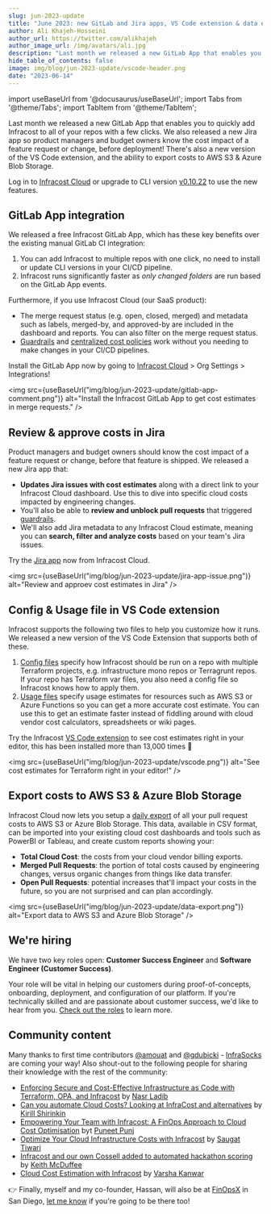 ```yaml
---
slug: jun-2023-update
title: "June 2023: new GitLab and Jira apps, VS Code extension & data export!"
author: Ali Khajeh-Hosseini
author_url: https://twitter.com/alikhajeh
author_image_url: /img/avatars/ali.jpg
description: "Last month we released a new GitLab App that enables you to add Infracost to all of your repos with a few clicks. We also released a new Jira app, a new version of the VS Code extension, and the ability to export costs to AWS S3 & Azure Blob Storage."
hide_table_of_contents: false
image: img/blog/jun-2023-update/vscode-header.png
date: "2023-06-14"
---
```


import useBaseUrl from '@docusaurus/useBaseUrl';
import Tabs from '@theme/Tabs';
import TabItem from '@theme/TabItem';

Last month we released a new GitLab App that enables you to quickly add Infracost to all of your repos with a few clicks. We also released a new Jira app so product managers and budget owners know the cost impact of a feature request or change, before deployment! There's also a new version of the VS Code extension, and the ability to export costs to AWS S3 & Azure Blob Storage.

<!--truncate-->

Log in to [Infracost Cloud](https://dashboard.infracost.io) or upgrade to CLI version [v0.10.22](/docs/#1-install-infracost) to use the new features.

## GitLab App integration

We released a free Infracost GitLab App, which has these key benefits over the existing manual GitLab CI integration:
  1. You can add Infracost to multiple repos with one click, no need to install or update CLI versions in your CI/CD pipeline.
  2. Infracost runs significantly faster as *only changed folders* are run based on the GitLab App events.

Furthermore, if you use Infracost Cloud (our SaaS product):
  - The merge request status (e.g. open, closed, merged) and metadata such as labels, merged-by, and approved-by are included in the dashboard and reports. You can also filter on the merge request status.
  - [Guardrails](/docs/infracost_cloud/guardrails/) and [centralized cost policies](/docs/infracost_cloud/cost_policies/) work without you needing to make changes in your CI/CD pipelines.

Install the GitLab App now by going to [Infracost Cloud](https://dashboard.infracost.io/) > Org Settings > Integrations!

<img src={useBaseUrl("img/blog/jun-2023-update/gitlab-app-comment.png")} alt="Install the Infracost GitLab App to get cost estimates in merge requests." />

## Review & approve costs in Jira

Product managers and budget owners should know the cost impact of a feature request or change, before that feature is shipped. We released a new Jira app that:
  - **Updates Jira issues with cost estimates** along with a direct link to your Infracost Cloud dashboard. Use this to dive into specific cloud costs impacted by engineering changes.
  - You'll also be able to **review and unblock pull requests** that triggered [guardrails](/docs/infracost_cloud/guardrails/).
  - We'll also add Jira metadata to any Infracost Cloud estimate, meaning you can **search, filter and analyze costs** based on your team's Jira issues.

Try the [Jira app](/docs/infracost_cloud/jira_integration/) now from Infracost Cloud.

<img src={useBaseUrl("img/blog/jun-2023-update/jira-app-issue.png")} alt="Review and approev cost estimates in Jira" />

## Config & Usage file in VS Code extension

Infracost supports the following two files to help you customize how it runs. We released a new version of the VS Code Extension that supports both of these.
  1. [Config files](/docs/features/config_file/) specify how Infracost should be run on a repo with multiple Terraform projects, e.g. infrastructure mono repos or Terragrunt repos. If your repo has Terraform var files, you also need a config file so Infracost knows how to apply them.
  2. [Usage files](/docs/features/usage_based_resources/) specify usage estimates for resources such as AWS S3 or Azure Functions so you can get a more accurate cost estimate. You can use this to get an estimate faster instead of fiddling around with cloud vendor cost calculators, spreadsheets or wiki pages.

Try the Infracost [VS Code extension](https://marketplace.visualstudio.com/items?itemName=Infracost.infracost) to see cost estimates right in your editor, this has been installed more than 13,000 times 🚀 

<img src={useBaseUrl("img/blog/jun-2023-update/vscode.png")} alt="See cost estimates for Terraform right in your editor!" />

## Export costs to AWS S3 & Azure Blob Storage

Infracost Cloud now lets you setup a [daily export](/docs/infracost_cloud/data_export/) of all your pull request costs to AWS S3 or Azure Blob Storage. This data, available in CSV format, can be imported into your existing cloud cost dashboards and tools such as PowerBI or Tableau, and create custom reports showing your:
  - **Total Cloud Cost**: the costs from your cloud vendor billing exports.
  - **Merged Pull Requests**: the portion of total costs caused by engineering changes, versus organic changes from things like data transfer.
  - **Open Pull Requests**: potential increases that'll impact your costs in the future, so you are not surprised and can plan accordingly.

<img src={useBaseUrl("img/blog/jun-2023-update/data-export.png")} alt="Export data to AWS S3 and Azure Blob Storage" />

## We're hiring

We have two key roles open: **Customer Success Engineer** and **Software Engineer (Customer Success)**.

Your role will be vital in helping our customers during proof-of-concepts, onboarding, deployment, and configuration of our platform. If you're technically skilled and are passionate about customer success, we'd like to hear from you. [Check out the roles](https://infracost.io/join-the-team) to learn more.

## Community content

Many thanks to first time contributors [@amouat](https://github.com/amouat) and [@gdubicki](https://github.com/gdubicki) - [InfraSocks](https://twitter.com/AliKhajeh/status/1510310791508946945) are coming your way! Also shout-out to the following people for sharing their knowledge with the rest of the community:

- [Enforcing Secure and Cost-Effective Infrastructure as Code with Terraform, OPA, and Infracost](https://medium.com/@ladibnasr/enforcing-secure-and-cost-effective-infrastructure-as-code-with-terraform-opa-and-infracost-22b4b4c880c2) by [Nasr Ladib](https://www.linkedin.com/in/ladib-nasr/)
- [Can you automate Cloud Costs? Looking at InfraCost and alternatives](https://mkdev.me/posts/can-you-automate-cloud-costs-looking-at-infracost-and-alternatives) by [Kirill Shirinkin](https://www.linkedin.com/in/kshirinkin/)
- [Empowering Your Team with Infracost: A FinOps Approach to Cloud Cost Optimisation](https://towardsaws.com/empowering-your-team-with-infracost-811356392af5) byt [Puneet Punj](https://www.linkedin.com/in/puneet-punj-01365961/)
- [Optimize Your Cloud Infrastructure Costs with Infracost](https://saugaattiwari.com.np/blog/infra-cost-with-infracost/) by [Saugat Tiwari](https://www.linkedin.com/in/saugattiwari/)
- [Infracost and our own Cossell added to automated hackathon scoring](https://whistle.stackref.com/post/infracost-cossell/) by [Keith McDuffee](https://www.linkedin.com/in/gudlyf/)
- [Cloud Cost Estimation with Infracost](https://blog.opstree.com/2023/05/23/cloud-cost-estimation-with-infracost/) by [Varsha Kanwar](https://www.linkedin.com/in/varsha-kanwar-03b872238/)

👉 Finally, myself and my co-founder, Hassan, will also be at [FinOpsX](https://x.finops.org/) in San Diego, [let me know](https://www.linkedin.com/in/alikhajeh1/) if you're going to be there too!

